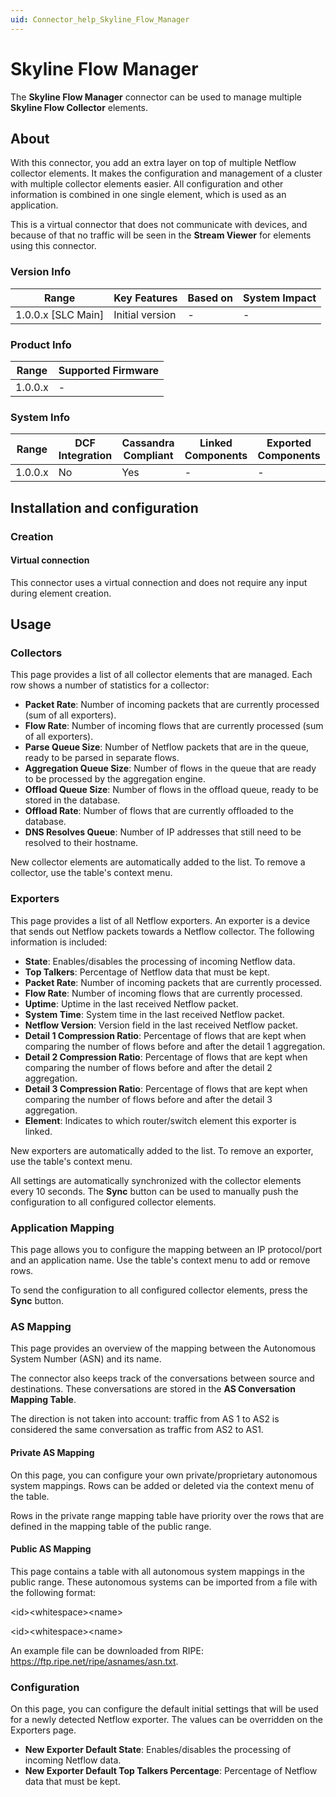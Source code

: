 ```yaml
---
uid: Connector_help_Skyline_Flow_Manager
---
```


# Skyline Flow Manager

The **Skyline Flow Manager** connector can be used to manage multiple **Skyline Flow Collector** elements.

## About

With this connector, you add an extra layer on top of multiple Netflow collector elements. It makes the configuration and management of a cluster with multiple collector elements easier. All configuration and other information is combined in one single element, which is used as an application.

This is a virtual connector that does not communicate with devices, and because of that no traffic will be seen in the **Stream Viewer** for elements using this connector.

### Version Info

| Range                | Key Features     | Based on     | System Impact     |
|----------------------|------------------|--------------|-------------------|
| 1.0.0.x [SLC Main]   | Initial version  | -            | -                 |

### Product Info

| Range     | Supported Firmware     |
|-----------|------------------------|
| 1.0.0.x   | -                      |

### System Info

| Range     | DCF Integration     | Cassandra Compliant     | Linked Components     | Exported Components     |
|-----------|---------------------|-------------------------|-----------------------|-------------------------|
| 1.0.0.x   | No                  | Yes                     | -                     | -                       |

## Installation and configuration

### Creation

#### Virtual connection

This connector uses a virtual connection and does not require any input during element creation.

## Usage

### Collectors

This page provides a list of all collector elements that are managed. Each row shows a number of statistics for a collector:

- **Packet Rate**: Number of incoming packets that are currently processed (sum of all exporters).
- **Flow Rate**: Number of incoming flows that are currently processed (sum of all exporters).
- **Parse Queue Size**: Number of Netflow packets that are in the queue, ready to be parsed in separate flows.
- **Aggregation Queue Size**: Number of flows in the queue that are ready to be processed by the aggregation engine.
- **Offload Queue Size**: Number of flows in the offload queue, ready to be stored in the database.
- **Offload Rate**: Number of flows that are currently offloaded to the database.
- **DNS Resolves Queue**: Number of IP addresses that still need to be resolved to their hostname.

New collector elements are automatically added to the list. To remove a collector, use the table's context menu.

### Exporters

This page provides a list of all Netflow exporters. An exporter is a device that sends out Netflow packets towards a Netflow collector. The following information is included:

- **State**: Enables/disables the processing of incoming Netflow data.
- **Top Talkers**: Percentage of Netflow data that must be kept.
- **Packet Rate**: Number of incoming packets that are currently processed.
- **Flow Rate**: Number of incoming flows that are currently processed.
- **Uptime**: Uptime in the last received Netflow packet.
- **System Time**: System time in the last received Netflow packet.
- **Netflow Version**: Version field in the last received Netflow packet.
- **Detail 1 Compression Ratio**: Percentage of flows that are kept when comparing the number of flows before and after the detail 1 aggregation.
- **Detail 2 Compression Ratio**: Percentage of flows that are kept when comparing the number of flows before and after the detail 2 aggregation.
- **Detail 3 Compression Ratio**: Percentage of flows that are kept when comparing the number of flows before and after the detail 3 aggregation.
- **Element**: Indicates to which router/switch element this exporter is linked.

New exporters are automatically added to the list. To remove an exporter, use the table's context menu.

All settings are automatically synchronized with the collector elements every 10 seconds. The **Sync** button can be used to manually push the configuration to all configured collector elements.

### Application Mapping

This page allows you to configure the mapping between an IP protocol/port and an application name. Use the table's context menu to add or remove rows.

To send the configuration to all configured collector elements, press the **Sync** button.

### AS Mapping

This page provides an overview of the mapping between the Autonomous System Number (ASN) and its name.

The connector also keeps track of the conversations between source and destinations. These conversations are stored in the **AS Conversation Mapping Table**.

The direction is not taken into account: traffic from AS 1 to AS2 is considered the same conversation as traffic from AS2 to AS1.

#### Private AS Mapping

On this page, you can configure your own private/proprietary autonomous system mappings. Rows can be added or deleted via the context menu of the table.

Rows in the private range mapping table have priority over the rows that are defined in the mapping table of the public range.

#### Public AS Mapping

This page contains a table with all autonomous system mappings in the public range. These autonomous systems can be imported from a file with the following format:

\<id\>\<whitespace\>\<name\>

\<id\>\<whitespace\>\<name\>

An example file can be downloaded from RIPE: <https://ftp.ripe.net/ripe/asnames/asn.txt>.

### Configuration

On this page, you can configure the default initial settings that will be used for a newly detected Netflow exporter. The values can be overridden on the Exporters page.

- **New Exporter Default State**: Enables/disables the processing of incoming Netflow data.
- **New Exporter Default Top Talkers Percentage**: Percentage of Netflow data that must be kept.
